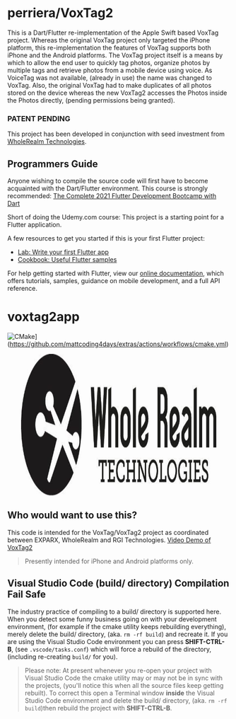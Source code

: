 
# perriera/VoxTag2
This is a Dart/Flutter re-implementation of the Apple Swift based VoxTag project. Whereas the original VoxTag project only targeted the iPhone platform, this re-implementation the features of VoxTag supports both iPhone and the Android platforms.  The VoxTag project itself is a means by which to allow the end user to quickly tag photos, organize photos by multiple tags and retrieve photos from a mobile device using voice. As VoiceTag was not available,  (already in use) the name was changed to VoxTag. Also, the original VoxTag had to make duplicates of all photos stored on the device whereas the new VoxTag2 accesses the Photos inside the Photos directly, (pending permissions being granted).  

### PATENT PENDING 
This project has been developed in conjunction with seed investment from [WholeRealm Technologies](https://www.wholerealm.com/).
## Programmers Guide
Anyone wishing to compile the source code will first have to become acquainted with the Dart/Flutter environment. 
This course is strongly recommended: [The Complete 2021 Flutter Development Bootcamp with Dart](https://www.udemy.com/course/flutter-bootcamp-with-dart/#overview)

Short of doing the Udemy.com course:
This project is a starting point for a Flutter application.

A few resources to get you started if this is your first Flutter project:

- [Lab: Write your first Flutter app](https://flutter.dev/docs/get-started/codelab)
- [Cookbook: Useful Flutter samples](https://flutter.dev/docs/cookbook)

For help getting started with Flutter, view our
[online documentation](https://flutter.dev/docs), which offers tutorials,
samples, guidance on mobile development, and a full API reference.


# voxtag2app

![CMake](https://github.com/mattcoding4days/extras/actions/workflows/cmake.yml/badge.svg?branch=dev)](https://github.com/mattcoding4days/extras/actions/workflows/cmake.yml)

<div align="center">
  <img width="442" height="320" src="images/logos/WRT_logo-H-bw-1.jpg">
  <br>
</div>

## Who would want to use this?
This code is intended for the VoxTag/VoxTag2 project as coordinated between EXPARX, WholeRealm and RGI Technologies.
[Video Demo of VoxTag2](https://github.com/perriera/voxtag2app/blob/dev/images/demos/Build%2061%20Demo.m4v)
>
> Presently intended for iPhone and Android platforms only.
>

## Visual Studio Code (build/ directory) Compilation Fail Safe
The industry practice of compiling to a build/ directory is supported here. When you detect some funny business going on with your development environment, (for example if the cmake utility keeps rebuilding everything), merely delete the build/ directory, (aka. `rm -rf build`) and recreate it. If you are using the Visual Studio Code environment you can press **SHIFT-CTRL-B**, (see `.vscode/tasks.conf`) which will force a rebuild of the directory, (including re-creating `build/` for you).

> Please note: At present whenever you re-open your project with Visual Studio Code the cmake utility may or may not be in sync with the projects, (you'll notice this when all the source files keep getting rebuilt). To correct this open a Terminal window **inside** the Visual Studio Code environment and delete the build/ directory, (aka. `rm -rf build`)then rebuild the project with **SHIFT-CTRL-B**.
